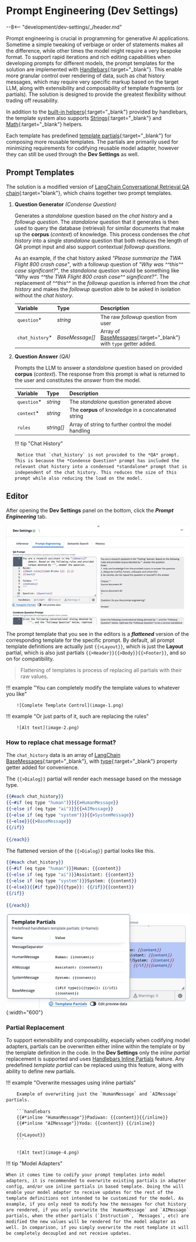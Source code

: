 # Prompt Engineering (Dev Settings)

--8<-- "development/dev-settings/_/header.md"

Prompt engineering is crucial in programming for generative AI applications. Sometime a simple tweaking of verbiage or order of statements makes all the difference, while other times the model might require a very bespoke format. To support rapid iterations and rich editing capabilities when developing prompts for different models, the prompt templates for the solution are implemented with [Handlebars](https://handlebarsjs.com/guide/expressions.html#basic-usage){:target="_blank"}. This enable more granular control over rendering of data, such as chat history messages, which may require very specific markup based on the target LLM, along with extensibility and composability of template fragments (or partials). The solution is designed to provide the greatest flexibility without trading off reusability.

In addition to the [built-in helpers](https://handlebarsjs.com/guide/builtin-helpers.html){:target="_blank"} provided by handlebars, the template system also supports [Strings](https://assemble.io/helpers/helpers-strings.html){:target="_blank"} and [Math](https://assemble.io/helpers/helpers-math.html){:target="_blank"} helpers.

Each template has predefined [template partials](https://handlebarsjs.com/guide/partials.html){:target="_blank"} for composing more reusable templates. The partials are primarily used for minimizing requirements for codifying reusable model adapter, however they can still be used through the **Dev Settings** as well.

## Prompt Templates
The solution is a modified version of [LangChain Conversational Retrieval QA chain](https://js.langchain.com/docs/modules/chains/popular/chat_vector_db){:target="blank"}, which chains together two prompt templates.

1. **Question Generator** *(Condense Question)*

    Generates a *standalone* question based on the *chat history* and a *followup question*. The *standalone* question that it generates is then used to query the database (retrieval) for similar documents that make up the **corpus** (*context*) of knowledge. This process condenses the *chat history* into a single *standalone* question that both reduces the length of *QA* prompt input and also support contextual *followup questions*.

    As an example, if the chat history asked *"Please summarize the TWA Flight 800 crash case"*, with a followup question of *"Why was ^^this^^ case significant?"*, the *standalone* question would be something like *"Why was ^^the TWA Flight 800 crash case^^ significant?"*. The replacement of ^^this^^ in the *followup question* is inferred from the *chat history* and makes the *followup* question able to be asked in isolation without the *chat history*.

    | Variable | Type | Description                                                              |
    | -------- | ---- | ------------------------------------------------------------------------ |
    | `question`* | *string* | The raw *followup* question from user |
    | `chat_history`* | *BaseMessage[]* | Array of [BaseMessages](https://js.langchain.com/docs/api/schema/classes/BaseMessage){:target="_blank"} with `type` getter added. |

2. **Question Answer** *(QA)*

    Prompts the LLM to answer a *standalone* question based on provided **corpus** (*context*). The response from this prompt is what is returned to the user and constitutes the *answer* from the model.

    | Variable | Type | Description                                                              |
    | -------- | ---- | ------------------------------------------------------------------------ |
    | `question`* | *string* | The *standalone* question generated above |
    | `context`* | *string* | The **corpus** of knowledge in a concatenated string |
    | `rules` | *string[]* | Array of string to further control the model handling |

    !!! tip "Chat History"

        Notice that `chat_history` is not provided to the *QA* prompt. This is because the *Condense Question* prompt has included the relevant chat history into a condensed *standalone* prompt that is independent of the chat history. This reduces the size of this prompt while also reducing the load on the model.


## Editor
After opening the **Dev Settings** panel on the bottom, click the ***Prompt Engineering*** tab.

![Prompt Engineering](./image.png)

The prompt template that you see in the editors is a ***flattened*** version of the corresponding template for the specific prompt. By default, all prompt template definitions are actually just `{{>Layout}}`, which is just the **Layout** partial, which is also just partials `{{>Header}}{{>Body}}{{>Footer}}`, and so on for compatibility.
> Flattening of templates is process of replacing all partials with their raw values.

!!! example "You can completely modify the template values to whatever you like"

        ![Complete Template Control](image-1.png)

!!! example "Or just parts of it, such are replacing the rules"

        ![Alt text](image-2.png)

### How to replace chat message format?
The `chat_history` data is an array of [LangChain BaseMessages](https://js.langchain.com/docs/api/schema/classes/BaseMessage){:target="_blank"}, with [type](https://js.langchain.com/docs/api/schema/types/MessageType){:target="_blank"} property getter added for convenience.

The `{{>Dialog}}` partial will render each message based on the message type.
```handlebars
{{#each chat_history}}
{{~#if (eq type "human")}}{{>HumanMessage}}
{{~else if (eq type "ai")}}{{>AIMessage}}
{{~else if (eq type "system")}}{{>SystemMessage}}
{{~else}}{{>BaseMessage}}
{{/if}}

{{/each}}
```
The flattened version of the `{{>Dialog}}` partial looks like this.
```handlebars
{{#each chat_history}}
{{~#if (eq type "human")}}Human: {{content}}
{{~else if (eq type "ai")}}Assistant: {{content}}
{{~else if (eq type "system")}}System: {{content}}
{{~else}}{{#if type}}{{type}}: {{/if}}{{content}}
{{/if}}

{{/each}}
```
![Message Partials](image-3.png){:width="600"}

### Partial Replacement

To support extensibility and composability, especially when codifying model adapters, partials can be overwritten either inline within the template or by the template definition in the code. In the **Dev Settings** only the *inline partial* replacement is supported and uses [Handlebars Inline Partials](https://handlebarsjs.com/guide/partials.html#inline-partials) feature. Any predefined *template partial* can be replaced using this feature, along with ability to define new partials.

!!! example "Overwrite messages using inline partials"

        Example of overwriting just the `HumanMessage` and `AIMessage` partials.

        ```handlebars
        {{#*inline "HumanMessage"}}Padiwan: {{content}}{{/inline}}
        {{#*inline "AIMessage"}}Yoda: {{content}} {{/inline}}

        {{>Layout}}
        ```

        ![Alt text](image-4.png)

!!! tip "Model Adapters"

    When it comes time to codify your prompt templates into model adapters, it is recommended to overwrite existing partials in adapter config, and/or use inline partials in based template. Doing the will enable your model adapter to receive updates for the rest of the template definitions not intended to be customized for the model. As example, if you only need to modify how the messages for chat history are rendered, if you only overwrite the `HumanMessage` and `AIMessage` partials, when the other partials (`Instruction`, `Messages`, etc) are modified the new values will be rendered for the model adapter as well. In comparison, if you simply overwrite the root template it will be completely decoupled and not receive updates.
